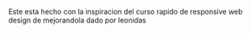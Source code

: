 Este esta hecho con la inspiracion del curso rapido de responsive
web design de mejorandola dado por leonidas